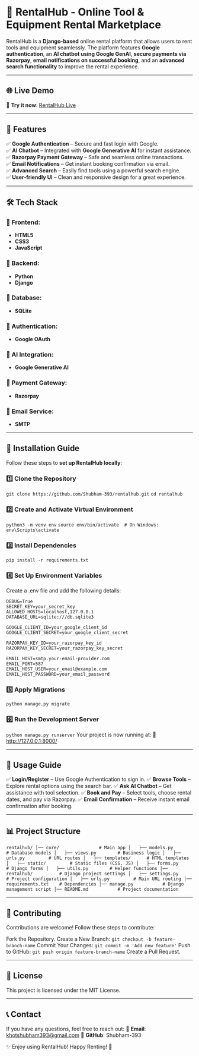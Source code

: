 # 🚀 RentalHub - Online Tool & Equipment Rental Marketplace

RentalHub is a **Django-based** online rental platform that allows users to rent tools and equipment seamlessly. The platform features **Google authentication**, an **AI chatbot using Google GenAI**, **secure payments via Razorpay**, **email notifications on successful booking**, and an **advanced search functionality** to improve the rental experience.

---

## 🌐 Live Demo
🔗 **Try it now**: [RentalHub Live](https://shubham393.pythonanywhere.com/core/)  

---

## 📌 Features

✅ **Google Authentication** – Secure and fast login with Google.  
✅ **AI Chatbot** – Integrated with **Google Generative AI** for instant assistance.  
✅ **Razorpay Payment Gateway** – Safe and seamless online transactions.  
✅ **Email Notifications** – Get instant booking confirmation via email.  
✅ **Advanced Search** – Easily find tools using a powerful search engine.  
✅ **User-friendly UI** – Clean and responsive design for a great experience.  

---

## 🛠️ Tech Stack

### 📌 Frontend:
- **HTML5**
- **CSS3**
- **JavaScript**

### 📌 Backend:
- **Python**  
- **Django**  

### 📌 Database:
- **SQLite**  

### 📌 Authentication:
- **Google OAuth**  

### 📌 AI Integration:
- **Google Generative AI**  

### 📌 Payment Gateway:
- **Razorpay**  

### 📌 Email Service:
- **SMTP**  

---

## 🚀 Installation Guide

Follow these steps to **set up RentalHub locally**:

### 1️⃣ Clone the Repository

`git clone https://github.com/Shubham-393/rentalhub.git`
`cd rentalhub`

### 2️⃣ Create and Activate Virtual Environment

`python3 -m venv env`
`source env/bin/activate  # On Windows: env\Scripts\activate`

### 3️⃣ Install Dependencies

`pip install -r requirements.txt`

### 4️⃣ Set Up Environment Variables

Create a .env file and add the following details:
```
DEBUG=True
SECRET_KEY=your_secret_key
ALLOWED_HOSTS=localhost,127.0.0.1
DATABASE_URL=sqlite:///db.sqlite3

GOOGLE_CLIENT_ID=your_google_client_id
GOOGLE_CLIENT_SECRET=your_google_client_secret

RAZORPAY_KEY_ID=your_razorpay_key_id
RAZORPAY_KEY_SECRET=your_razorpay_key_secret

EMAIL_HOST=smtp.your-email-provider.com
EMAIL_PORT=587
EMAIL_HOST_USER=your_email@example.com
EMAIL_HOST_PASSWORD=your_email_password
```

### 5️⃣ Apply Migrations

`python manage.py migrate`

### 6️⃣ Run the Development Server

`python manage.py runserver`
Your project is now running at:
🔗 http://127.0.0.1:8000/

---

## 📖 Usage Guide

✅ **Login/Register** – Use Google Authentication to sign in.
✅ **Browse Tools** – Explore rental options using the search bar.
✅ **Ask AI Chatbot** – Get assistance with tool selection.
✅ **Book and Pay** – Select tools, choose rental dates, and pay via Razorpay.
✅ **Email Confirmation** – Receive instant email confirmation after booking.

---

## 📊 Project Structure

`
rentalhub/
│── core/               # Main app
│   ├── models.py       # Database models
│   ├── views.py        # Business logic
│   ├── urls.py         # URL routes
│   ├── templates/      # HTML templates
│   ├── static/         # Static files (CSS, JS)
│   ├── forms.py        # Django forms
│   ├── utils.py        # Helper functions
│── rentalhub/          # Django project settings
│   ├── settings.py     # Project configuration
│   ├── urls.py         # Main URL routing
│── requirements.txt    # Dependencies
│── manage.py           # Django management script
│── README.md           # Project documentation
`

---

## 🤝 Contributing

Contributions are welcome! Follow these steps to contribute:

Fork the Repository.
Create a New Branch:
`git checkout -b feature-branch-name`
Commit Your Changes:
`git commit -m 'Add new feature'`
Push to GitHub:
`git push origin feature-branch-name`
Create a Pull Request.

---

## 📜 License

This project is licensed under the MIT License.

---

## 📞 Contact

If you have any questions, feel free to reach out:
📧 **Email**: khotshubham393@gmail.com
🔗 **GitHub**: Shubham-393

✨ Enjoy using RentalHub! Happy Renting! 🚀








